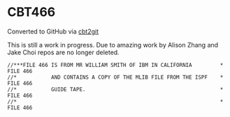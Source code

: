 # CBT466
Converted to GitHub via [cbt2git](https://github.com/wizardofzos/cbt2git)

This is still a work in progress. 
Due to amazing work by Alison Zhang and Jake Choi repos are no longer deleted.

```
//***FILE 466 IS FROM MR WILLIAM SMITH OF IBM IN CALIFORNIA         *   FILE 466
//*           AND CONTAINS A COPY OF THE MLIB FILE FROM THE ISPF    *   FILE 466
//*           GUIDE TAPE.                                           *   FILE 466
//*                                                                 *   FILE 466
```
